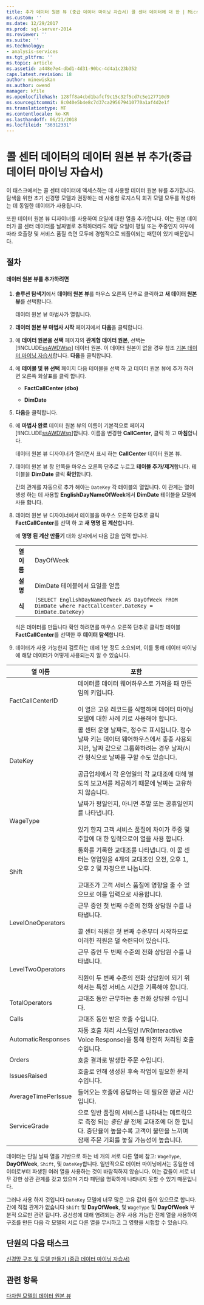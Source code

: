 ```yaml
---
title: 추가 데이터 원본 뷰 (중급 데이터 마이닝 자습서) 콜 센터 데이터에 대 한 | Microsoft Docs
ms.custom: ''
ms.date: 12/29/2017
ms.prod: sql-server-2014
ms.reviewer: ''
ms.suite: ''
ms.technology:
- analysis-services
ms.tgt_pltfrm: ''
ms.topic: article
ms.assetid: a448e7e4-dbd1-4d31-90bc-4d4a1c23b352
caps.latest.revision: 18
author: minewiskan
ms.author: owend
manager: kfile
ms.openlocfilehash: 128ff8a4cbd1bafcf9c15c32f5cd7c5e127710d9
ms.sourcegitcommit: 8c040e5b4e8c7d37ca295679410770a1af4d2e1f
ms.translationtype: MT
ms.contentlocale: ko-KR
ms.lasthandoff: 06/21/2018
ms.locfileid: "36312331"
---
```

# <a name="adding-a-data-source-view-for-call-center-data-intermediate-data-mining-tutorial"></a>콜 센터 데이터의 데이터 원본 뷰 추가(중급 데이터 마이닝 자습서)
  이 태스크에서는 콜 센터 데이터에 액세스하는 데 사용할 데이터 원본 뷰를 추가합니다. 탐색을 위한 초기 신경망 모델과 권장하는 데 사용할 로지스틱 회귀 모델 모두를 작성하는 데 동일한 데이터가 사용됩니다.  
  
 또한 데이터 원본 뷰 디자이너를 사용하여 요일에 대한 열을 추가합니다. 이는 원본 데이터가 콜 센터 데이터를 날짜별로 추적하더라도 해당 요일이 평일 또는 주중인지 여부에 따라 호출량 및 서비스 품질 측면 모두에 경험적으로 되풀이되는 패턴이 있기 때문입니다.  
  
## <a name="procedures"></a>절차  
  
#### <a name="to-add-a-data-source-view"></a>데이터 원본 뷰를 추가하려면  
  
1.  **솔루션 탐색기**에서 **데이터 원본 뷰**를 마우스 오른쪽 단추로 클릭하고 **새 데이터 원본 뷰**를 선택합니다.  
  
     데이터 원본 뷰 마법사가 열립니다.  
  
2.  **데이터 원본 뷰 마법사 시작** 페이지에서 **다음**을 클릭합니다.  
  
3.  에 **데이터 원본을 선택** 페이지의 **관계형 데이터 원본**, 선택는 [!INCLUDE[ssAWDWsp](../includes/ssawdwsp-md.md)] 데이터 원본. 이 데이터 원본이 없을 경우 참조 [기본 데이터 마이닝 자습서](../../2014/tutorials/basic-data-mining-tutorial.md)합니다. **다음**을 클릭합니다.  
  
4.  에 **테이블 및 뷰 선택** 페이지 다음 테이블을 선택 하 고 데이터 원본 뷰에 추가 하려면 오른쪽 화살표를 클릭 합니다.  
  
    -   **FactCallCenter (dbo)**  
  
    -   **DimDate**  
  
5.  **다음**을 클릭합니다.  
  
6.  에 **마법사 완료** 데이터 원본 뷰의 이름이 기본적으로 페이지 [!INCLUDE[ssAWDWsp](../includes/ssawdwsp-md.md)]합니다. 이름을 변경한 **CallCenter**, 클릭 하 고 **마침**합니다.  
  
     데이터 원본 뷰 디자이너가 열리면서 표시 하는 **CallCenter** 데이터 원본 뷰.  
  
7.  데이터 원본 뷰 창 안쪽을 마우스 오른쪽 단추로 누르고 **테이블 추가/제거**합니다. 테이블을 **DimDate** 클릭 **확인**합니다.  
  
     간의 관계를 자동으로 추가 해야는 `DateKey` 각 테이블의 열입니다. 이 관계는 열이 생성 하는 데 사용할 **EnglishDayNameOfWeek**에서 **DimDate** 테이블을 모델에 사용 합니다.  
  
8.  데이터 원본 뷰 디자이너에서 테이블을 마우스 오른쪽 단추로 클릭 **FactCallCenter**를 선택 하 고 **새 명명 된 계산**합니다.  
  
     에 **명명 된 계산 만들기** 대화 상자에서 다음 값을 입력 합니다.  
  
    |||  
    |-|-|  
    |**열 이름**|DayOfWeek|  
    |**설명**|DimDate 테이블에서 요일을 얻음|  
    |**식**|`(SELECT EnglishDayNameOfWeek AS DayOfWeek FROM DimDate where FactCallCenter.DateKey = DimDate.DateKey)`|  
  
     식은 데이터를 만듭니다 확인 하려면를 마우스 오른쪽 단추로 클릭할 테이블 **FactCallCenter**를 선택한 후 **데이터 탐색**합니다.  
  
9. 데이터가 사용 가능한지 검토하는 데에 1분 정도 소요되며, 이를 통해 데이터 마이닝에 해당 데이터가 어떻게 사용되는지 알 수 있습니다.  
  
|열 이름|포함|  
|-----------------|--------------|  
|FactCallCenterID|데이터를 데이터 웨어하우스로 가져올 때 만든 임의 키입니다.<br /><br /> 이 열은 고유 레코드를 식별하며 데이터 마이닝 모델에 대한 사례 키로 사용해야 합니다.|  
|DateKey|콜 센터 운영 날짜로, 정수로 표시됩니다. 정수 날짜 키는 데이터 웨어하우스에서 종종 사용되지만, 날짜 값으로 그룹화하려는 경우 날짜/시간 형식으로 날짜를 구할 수도 있습니다.<br /><br /> 공급업체에서 각 운영일의 각 교대조에 대해 별도의 보고서를 제공하기 때문에 날짜는 고유하지 않습니다.|  
|WageType|날짜가 평일인지, 아니면 주말 또는 공휴일인지를 나타냅니다.<br /><br /> 있기 한지 고객 서비스 품질에 차이가 주중 및 주말에 대 한 입력으로이 열을 사용 합니다.|  
|Shift|통화를 기록한 교대조를 나타냅니다. 이 콜 센터는 영업일을 4개의 교대조인 오전, 오후 1, 오후 2 및 자정으로 나눕니다.<br /><br /> 교대조가 고객 서비스 품질에 영향을 줄 수 있으므로 이를 입력으로 사용합니다.|  
|LevelOneOperators|근무 중인 첫 번째 수준의 전화 상담원 수를 나타냅니다.<br /><br /> 콜 센터 직원은 첫 번째 수준부터 시작하므로 이러한 직원은 덜 숙련되어 있습니다.|  
|LevelTwoOperators|근무 중인 두 번째 수준의 전화 상담원 수를 나타냅니다.<br /><br /> 직원이 두 번째 수준의 전화 상담원이 되기 위해서는 특정 서비스 시간을 기록해야 합니다.|  
|TotalOperators|교대조 동안 근무하는 총 전화 상담원 수입니다.|  
|Calls|교대조 동안 받은 호출 수입니다.|  
|AutomaticResponses|자동 호출 처리 시스템인 IVR(Interactive Voice Response)을 통해 완전히 처리된 호출 수입니다.|  
|Orders|호출 결과로 발생한 주문 수입니다.|  
|IssuesRaised|호출로 인해 생성된 후속 작업이 필요한 문제 수입니다.|  
|AverageTimePerIssue|들어오는 호출에 응답하는 데 필요한 평균 시간입니다.|  
|ServiceGrade|으로 일반 품질의 서비스를 나타내는 메트릭으로 측정 되는 *중단 율* 전체 교대조에 대 한 합니다. 중단율이 높을수록 고객이 불만을 느끼며 잠재 주문 기회를 놓칠 가능성이 높습니다.|  
  
 데이터는 단일 날짜 열을 기반으로 하는 네 개의 서로 다른 열에 참고: `WageType`, **DayOfWeek**, `Shift`, 및 `DateKey`합니다. 일반적으로 데이터 마이닝에서는 동일한 데이터로부터 파생된 여러 열을 사용하는 것이 바람직하지 않습니다. 이는 값들이 서로 너무 강한 상관 관계를 갖고 있으며 기타 패턴을 명확하게 나타내지 못할 수 있기 때문입니다.  
  
 그러나 사용 하지 것입니다 `DateKey` 모델에 너무 많은 고유 값이 들어 있으므로 합니다. 간에 직접 관계가 없습니다 `Shift` 및 **DayOfWeek**, 및 `WageType` 및 **DayOfWeek** 부분적 으로만 관련 됩니다. 공선성에 대해 염려되는 경우 사용 가능한 전체 열을 사용하여 구조를 만든 다음 각 모델의 서로 다른 열을 무시하고 그 영향을 시험할 수 있습니다.  
  
## <a name="next-task-in-lesson"></a>단원의 다음 태스크  
 [신경망 구조 및 모델 만들기 &#40;중급 데이터 마이닝 자습서&#41;](../../2014/tutorials/creating-a-neural-network-structure-and-model-intermediate-data-mining-tutorial.md)  
  
## <a name="see-also"></a>관련 항목  
 [다차원 모델의 데이터 원본 뷰](../analysis-services/multidimensional-models/data-source-views-in-multidimensional-models.md)  
  
  